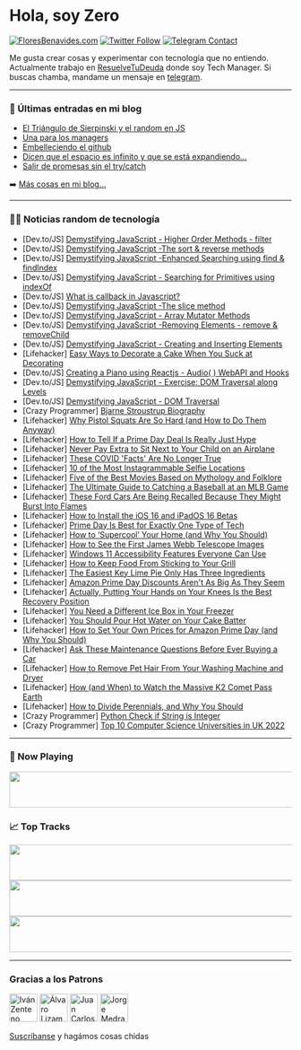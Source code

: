 # Hola, soy Zero

[![FloresBenavides.com](https://img.shields.io/website?down_message=oops&label=MiBlog&style=for-the-badge&up_message=online&url=https%3A%2F%2Ffloresbenavides.com)](https://floresbenavides.com) [![Twitter Follow](https://img.shields.io/twitter/follow/ZeroDragon?color=%231DA1F2&label=Follow&logo=twitter&logoColor=ffffff&style=for-the-badge)](https://twitter.com/zerodragon) [![Telegram Contact](https://img.shields.io/badge/escr%C3%ADbeme-ZeroDragon-%2326A5E4?style=for-the-badge&logo=telegram)](https://t.me/zerodragon)

Me gusta crear cosas y experimentar con tecnología que no entiendo.
Actualmente trabajo en [ResuelveTuDeuda](http://github.com/resuelve) donde soy Tech Manager.
Si buscas chamba, mandame un mensaje en [telegram](https://t.me/zerodragon).

---

### 📕 Últimas entradas en mi blog
<!-- BLOG-POST-LIST:START -->
- [El Triángulo de Sierpinski y el random en JS](https://floresbenavides.com/el-triangulo-de-sierpinski-y-el-random-en-js/)
- [Una para los managers](https://floresbenavides.com/una-para-los-managers/)
- [Embelleciendo el github](https://floresbenavides.com/embelleciendo-el-github/)
- [Dicen que el espacio es infinito y que se está expandiendo…](https://floresbenavides.com/dicen-que-el-espacio-es-infinito-y-que-se-esta-expandiendo/)
- [Salir de promesas sin el try/catch](https://floresbenavides.com/salir-de-promesas-sin-el-try-catch/)
<!-- BLOG-POST-LIST:END -->

➡️ [Más cosas en mi blog...](https://floresbenavides.com)

---

### 👨‍💻 Noticias random de tecnología
<!-- TECH-POSTS:START -->
- [Dev.to/JS] [Demystifying JavaScript - Higher Order Methods - filter](https://dev.to/prateek951/demystifying-javascript-higher-order-methods-filter-3a2b)
- [Dev.to/JS] [Demystifying JavaScript -The sort &amp; reverse methods](https://dev.to/prateek951/demystifying-javascript-the-sort-reverse-methods-1od2)
- [Dev.to/JS] [Demystifying JavaScript -Enhanced Searching using find &amp; findIndex](https://dev.to/prateek951/demystifying-javascript-enhanced-searching-using-find-findindex-38ok)
- [Dev.to/JS] [Demystifying JavaScript - Searching for Primitives using indexOf](https://dev.to/prateek951/demystifying-javascript-searching-for-primitives-using-indexof-3a1)
- [Dev.to/JS] [What is callback in Javascript?](https://dev.to/urstrulyvishwak/what-is-callback-in-javascript-30ic)
- [Dev.to/JS] [Demystifying JavaScript -The slice method](https://dev.to/prateek951/demystifying-javascript-the-slice-method-103f)
- [Dev.to/JS] [Demystifying JavaScript - Array Mutator Methods](https://dev.to/prateek951/demystifying-javascript-array-mutator-methods-1hpm)
- [Dev.to/JS] [Demystifying JavaScript -Removing Elements - remove &amp; removeChild](https://dev.to/prateek951/demystifying-javascript-removing-elements-remove-removechild-371g)
- [Dev.to/JS] [Demystifying JavaScript - Creating and Inserting Elements](https://dev.to/prateek951/demystifying-javascript-creating-and-inserting-elements-5b1c)
- [Lifehacker] [Easy Ways to Decorate a Cake When You Suck at Decorating](https://lifehacker.com/easy-ways-to-decorate-a-cake-when-you-suck-at-decoratin-1849158643)
- [Dev.to/JS] [Creating a Piano using Reactjs - Audio&lpar; &rpar; WebAPI and Hooks](https://dev.to/atharva0300/creating-a-piano-using-reactjs-audio-webapi-and-hooks-1p2a)
- [Dev.to/JS] [Demystifying JavaScript - Exercise: DOM Traversal along Levels](https://dev.to/prateek951/demystifying-javascript-exercise-dom-traversal-along-levels-2ebg)
- [Dev.to/JS] [Demystifying JavaScript - DOM Traversal](https://dev.to/prateek951/demystifying-javascript-dom-traversal-22mn)
- [Crazy Programmer] [Bjarne Stroustrup Biography](https://www.thecrazyprogrammer.com/2022/07/bjarne-stroustrup-biography.html)
- [Lifehacker] [Why Pistol Squats Are So Hard &lpar;and How to Do Them Anyway&rpar;](https://lifehacker.com/why-pistol-squats-are-so-hard-and-how-to-do-them-anywa-1849166330)
- [Lifehacker] [How to Tell If a Prime Day Deal Is Really Just Hype](https://lifehacker.com/how-to-tell-if-a-prime-day-deal-is-really-just-hype-1849165522)
- [Lifehacker] [Never Pay Extra to Sit Next to Your Child on an Airplane](https://lifehacker.com/never-pay-extra-to-sit-next-to-your-child-on-an-airplan-1849165865)
- [Lifehacker] [These COVID &#39;Facts&#39; Are No Longer True](https://lifehacker.com/these-covid-facts-are-no-longer-true-1849165352)
- [Lifehacker] [10 of the Most Instagrammable Selfie Locations](https://lifehacker.com/10-of-the-most-instagrammable-selfie-locations-1849165693)
- [Lifehacker] [Five of the Best Movies Based on Mythology and Folklore](https://lifehacker.com/five-of-the-best-movies-based-on-mythology-and-folklore-1849165515)
- [Lifehacker] [The Ultimate Guide to Catching a Baseball at an MLB Game](https://lifehacker.com/the-ultimate-guide-to-catching-a-baseball-at-an-mlb-gam-1849164821)
- [Lifehacker] [These Ford Cars Are Being Recalled Because They Might Burst Into Flames](https://lifehacker.com/these-ford-cars-are-being-recalled-because-they-might-b-1849163907)
- [Lifehacker] [How to Install the iOS 16 and iPadOS 16 Betas](https://lifehacker.com/how-to-install-the-ios-16-and-ipados-16-betas-1849023051)
- [Lifehacker] [Prime Day Is Best for Exactly One Type of Tech](https://lifehacker.com/prime-day-is-best-for-exactly-one-type-of-tech-1849164435)
- [Lifehacker] [How to ‘Supercool’ Your Home &lpar;and Why You Should&rpar;](https://lifehacker.com/how-to-supercool-your-home-and-why-you-should-1849164074)
- [Lifehacker] [How to See the First James Webb Telescope Images](https://lifehacker.com/how-to-see-the-first-james-webb-telescope-images-1849164081)
- [Lifehacker] [Windows 11 Accessibility Features Everyone Can Use](https://lifehacker.com/windows-11-accessibility-features-everyone-can-use-1849163481)
- [Lifehacker] [How to Keep Food From Sticking to Your Grill](https://lifehacker.com/how-to-keep-food-from-sticking-to-your-grill-1849162838)
- [Lifehacker] [The Easiest Key Lime Pie Only Has Three Ingredients](https://lifehacker.com/the-easiest-key-lime-pie-only-has-three-ingredients-1849155013)
- [Lifehacker] [Amazon Prime Day Discounts Aren&#39;t As Big As They Seem](https://lifehacker.com/amazon-prime-day-discounts-arent-as-big-as-they-seem-1849158394)
- [Lifehacker] [Actually, Putting Your Hands on Your Knees Is the Best Recovery Position](https://lifehacker.com/actually-putting-your-hands-on-your-knees-is-the-best-1849157656)
- [Lifehacker] [You Need a Different Ice Box in Your Freezer](https://lifehacker.com/you-need-a-different-ice-box-in-your-freezer-1849157527)
- [Lifehacker] [You Should Pour Hot Water on Your Cake Batter](https://lifehacker.com/you-should-pour-hot-water-on-your-cake-batter-1849149520)
- [Lifehacker] [How to Set Your Own Prices for Amazon Prime Day &lpar;and Why You Should&rpar;](https://lifehacker.com/how-to-set-your-own-prices-for-amazon-prime-day-and-wh-1849158967)
- [Lifehacker] [Ask These Maintenance Questions Before Ever Buying a Car](https://lifehacker.com/ask-these-maintenance-questions-before-ever-buying-a-ca-1849154999)
- [Lifehacker] [How to Remove Pet Hair From Your Washing Machine and Dryer](https://lifehacker.com/how-to-remove-pet-hair-from-your-washing-machine-and-dr-1849155006)
- [Lifehacker] [How &lpar;and When&rpar; to Watch the Massive K2 Comet Pass Earth](https://lifehacker.com/how-and-when-to-watch-the-massive-k2-comet-pass-earth-1849155026)
- [Lifehacker] [How to Divide Perennials, and Why You Should](https://lifehacker.com/how-to-divide-perennials-and-why-you-should-1849154899)
- [Crazy Programmer] [Python Check if String is Integer](https://www.thecrazyprogrammer.com/2022/07/python-check-if-string-is-integer.html)
- [Crazy Programmer] [Top 10 Computer Science Universities in UK 2022](https://www.thecrazyprogrammer.com/2022/07/computer-science-universities-in-uk.html)<!-- TECH-POSTS:END -->

---

### 🎵 Now Playing
<a href="https://spotify-now-playing-dun.vercel.app/now-playing?open"><img src="https://spotify-now-playing-dun.vercel.app/now-playing" width="540" height="64"></a>

### 📈 Top Tracks
<a href="https://spotify-now-playing-dun.vercel.app/top-tracks?i=1&open"><img src="https://spotify-now-playing-dun.vercel.app/top-tracks?i=1" width="540" height="64"></a>
<a href="https://spotify-now-playing-dun.vercel.app/top-tracks?i=2&open"><img src="https://spotify-now-playing-dun.vercel.app/top-tracks?i=2" width="540" height="64"></a>
<a href="https://spotify-now-playing-dun.vercel.app/top-tracks?i=3&open"><img src="https://spotify-now-playing-dun.vercel.app/top-tracks?i=3" width="540" height="64"></a>

---

### Gracias a los Patrons
[<img src="https://avatars.githubusercontent.com/u/243380?v=4" alt="Iván Zenteno" width="50px">](https://github.com/k001) [<img src="https://avatars.githubusercontent.com/u/19955639?v=4" alt="Álvaro Lizama" width="50px">](https://github.com/alvarolizama) [<img src="https://avatars.githubusercontent.com/u/2718753?v=4" alt="Juan Carlos Ruiz" width="50px">](https://github.com/JuanCrg90) [<img src="https://avatars.githubusercontent.com/u/37025?v=4" alt="Jorge Medrano" width="50px">](https://github.com/h1pp1e) 

[Suscríbanse](https://www.patreon.com/zerodragon) y hagámos cosas chidas
